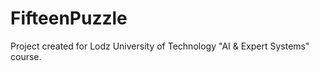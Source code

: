 # FifteenPuzzle
Project created for Lodz University of Technology "AI &amp; Expert Systems" course.
